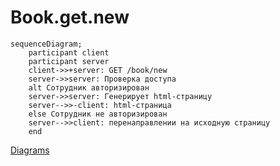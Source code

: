 # Book.get.new

```mermaid
sequenceDiagram;
	participant client
	participant server
	client->>+server: GET /book/new
	server->>server: Проверка доступа
	alt Сотрудник авторизирован
	server->>server: Генерирует html-страницу
	server-->>-client: html-страница
	else Сотрудник не авторизирован
	server-->>client: перенаправлении на исходную страницу
	end
```

[Diagrams](../Diagrams.md)